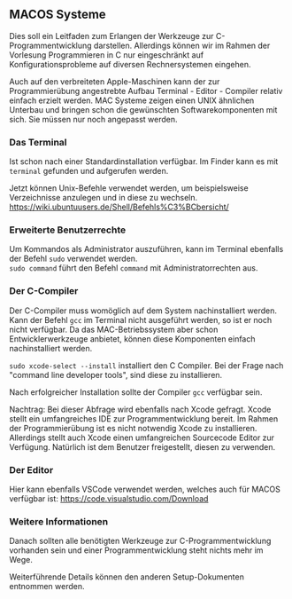 ## MACOS Systeme

Dies soll ein Leitfaden zum Erlangen der Werkzeuge zur C-Programmentwicklung darstellen. Allerdings können wir im Rahmen der Vorlesung Programmieren in C 
nur eingeschränkt auf Konfigurationsprobleme auf diversen Rechnersystemen eingehen.

Auch auf den verbreiteten Apple-Maschinen kann der zur Programmierübung angestrebte Aufbau Terminal - Editor - Compiler relativ einfach erzielt werden.
MAC Systeme zeigen einen UNIX ähnlichen Unterbau und bringen schon die gewünschten Softwarekomponenten mit sich. Sie müssen nur noch angepasst werden.

### Das Terminal

Ist schon nach einer Standardinstallation verfügbar. Im Finder kann es mit `terminal` gefunden und aufgerufen werden.

Jetzt können Unix-Befehle verwendet werden, um beispielsweise Verzeichnisse anzulegen und in diese zu wechseln.  
https://wiki.ubuntuusers.de/Shell/Befehls%C3%BCbersicht/ 

### Erweiterte Benutzerrechte

Um Kommandos als Administrator auszuführen, kann im Terminal ebenfalls der Befehl `sudo` verwendet werden.   
`sudo command` führt den Befehl `command` mit Administratorrechten aus.

### Der C-Compiler

Der C-Compiler muss womöglich auf dem System nachinstalliert werden. Kann der Befehl `gcc` im Terminal nicht ausgeführt werden, so ist er noch nicht verfügbar. Da das MAC-Betriebssystem aber schon Entwicklerwerkzeuge anbietet, können diese Komponenten einfach nachinstalliert werden.

`sudo xcode-select --install` installiert den C Compiler.
Bei der Frage nach "command line developer tools", sind diese zu installieren.

Nach erfolgreicher Installation sollte der Compiler `gcc` verfügbar sein.

Nachtrag: Bei dieser Abfrage wird ebenfalls nach Xcode gefragt. Xcode stellt ein umfangreiches IDE zur Programmentwicklung bereit. Im Rahmen der Programmierübung ist es nicht notwendig Xcode zu installieren. Allerdings stellt auch Xcode einen umfangreichen Sourcecode Editor zur Verfügung.
Natürlich ist dem Benutzer freigestellt, diesen zu verwenden. 

### Der Editor

Hier kann ebenfalls VSCode verwendet werden, welches auch für MACOS verfügbar ist:
https://code.visualstudio.com/Download

### Weitere Informationen

Danach sollten alle benötigten Werkzeuge zur C-Programmentwicklung vorhanden sein und einer Programmentwicklung steht nichts mehr im Wege.

Weiterführende Details können den anderen Setup-Dokumenten entnommen werden.
